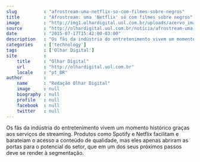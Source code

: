 ```yaml
---
slug          : "afrostream-uma-netflix-so-com-filmes-sobre-negros"
title         : "Afrostream: uma 'Netflix' só com filmes sobre negros"
image         : "http://img1.olhardigital.uol.com.br/uploads/acervo_imagens/2015/07/20150717154548_660_420.jpg"
source        : "http://olhardigital.uol.com.br/noticia/afrostream-uma-netflix-so-com-filmes-sobre-negros/49868"
date          : "2015-07-17T15:42:00-03:00"
description   : "Os fãs da indústria do entretenimento vivem um momento histórico graças aos serviços de streaming. Produtos como Spotify e Netflix facilitam e barateiam o acesso a conteúdo de qualidade, mas eles apenas abriram as portas para o potencial do setor, que em um dos seus próximos passos deve se render à segmentação."
categories    : ['technology']
tags          : ['Olhar Digital']
site          :
    title     : "Olhar Digital"
    url       : "http://olhardigital.uol.com.br"
    locale    : "pt_BR"
author        :
    name      : "Redação Olhar Digital"
    image     : null
    biography : null
    profile   : null
    facebook  : null
    twitter   : null
---
```


Os fãs da indústria do entretenimento vivem um momento histórico graças aos serviços de streaming. Produtos como Spotify e Netflix facilitam e barateiam o acesso a conteúdo de qualidade, mas eles apenas abriram as portas para o potencial do setor, que em um dos seus próximos passos deve se render à segmentação.
